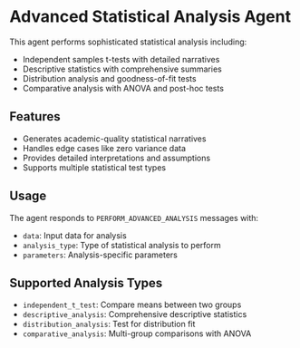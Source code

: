# Advanced Statistical Analysis Agent

This agent performs sophisticated statistical analysis including:

- Independent samples t-tests with detailed narratives
- Descriptive statistics with comprehensive summaries  
- Distribution analysis and goodness-of-fit tests
- Comparative analysis with ANOVA and post-hoc tests

## Features

- Generates academic-quality statistical narratives
- Handles edge cases like zero variance data
- Provides detailed interpretations and assumptions
- Supports multiple statistical test types

## Usage

The agent responds to `PERFORM_ADVANCED_ANALYSIS` messages with:
- `data`: Input data for analysis
- `analysis_type`: Type of statistical analysis to perform
- `parameters`: Analysis-specific parameters

## Supported Analysis Types

- `independent_t_test`: Compare means between two groups
- `descriptive_analysis`: Comprehensive descriptive statistics
- `distribution_analysis`: Test for distribution fit
- `comparative_analysis`: Multi-group comparisons with ANOVA

